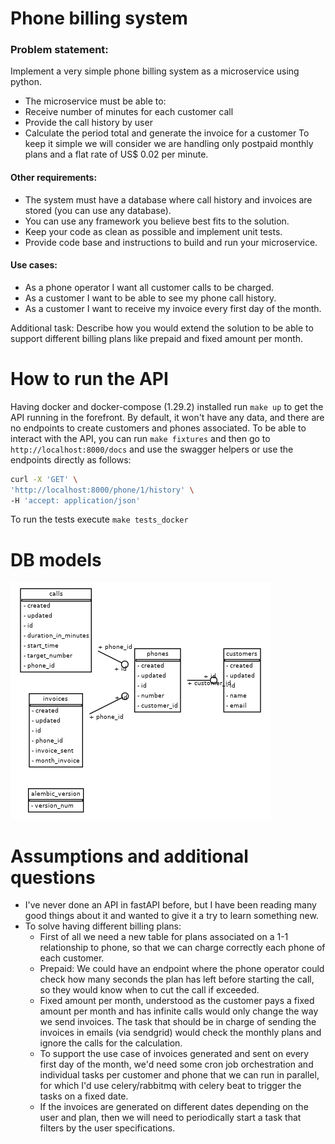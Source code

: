 # Phone billing system
### Problem statement:
Implement a very simple phone billing system as a microservice using python.
- The microservice must be able to:
- Receive number of minutes for each customer call
- Provide the call history by user
- Calculate the period total and generate the invoice for a customer
To keep it simple we will consider we are handling only postpaid monthly plans and a flat rate of US$
0.02 per minute.

#### Other requirements:
- The system must have a database where call history and invoices are stored (you can use any
database).
- You can use any framework you believe best fits to the solution.
- Keep your code as clean as possible and implement unit tests.
- Provide code base and instructions to build and run your microservice.

#### Use cases:
- As a phone operator I want all customer calls to be charged.
- As a customer I want to be able to see my phone call history.
- As a customer I want to receive my invoice every first day of the month.

Additional task:
Describe how you would extend the solution to be able to support different billing plans like prepaid and
fixed amount per month.

# How to run the API

Having docker and docker-compose (1.29.2) installed run `make up` to get the API running in the forefront.
By default, it won't have any data, and there are no endpoints to create customers and phones associated.
To be able to interact with the API, you can run `make fixtures` and then go to `http://localhost:8000/docs` and use
the swagger helpers or use the endpoints directly as follows:

```bash 
curl -X 'GET' \
'http://localhost:8000/phone/1/history' \
-H 'accept: application/json'
```

To run the tests execute `make tests_docker`

# DB models

![DB entity-relation diagram](./bin/db_entities.png)

# Assumptions and additional questions 
- I've never done an API in fastAPI before, but I have been reading many good things about it and wanted to give it a try to learn something new. 
- To solve having different billing plans:
  - First of all we need a new table for plans associated on a 1-1 relationship to phone, so that we can charge correctly each phone of each customer.
  - Prepaid: We could have an endpoint where the phone operator could check how many seconds the plan has left before starting the call, so they would know when to cut the call if exceeded.
  - Fixed amount per month, understood as the customer pays a fixed amount per month and has infinite calls would only change the way we send invoices. The task that should be in charge of sending the invoices in emails (via sendgrid) would check the monthly plans and ignore the calls for the calculation.
  - To support the use case of invoices generated and sent on every first day of the month, we'd need some cron job orchestration and individual tasks per customer and phone that we can run in parallel, for which I'd use celery/rabbitmq with celery beat to trigger the tasks on a fixed date.
  - If the invoices are generated on different dates depending on the user and plan, then we will need to periodically start a task that filters by the user specifications.